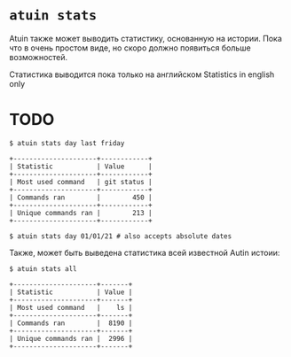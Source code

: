 # `atuin stats`

Atuin также может выводить статистику, основанную на истории. Пока что в очень простом виде,
но скоро должно появиться больше возможностей.

Статистика выводится пока только на английском
Statistics in english only 
# TODO

```
$ atuin stats day last friday

+---------------------+------------+
| Statistic           | Value      |
+---------------------+------------+
| Most used command   | git status |
+---------------------+------------+
| Commands ran        |        450 |
+---------------------+------------+
| Unique commands ran |        213 |
+---------------------+------------+

$ atuin stats day 01/01/21 # also accepts absolute dates
```

Также, может быть выведена статистика всей известной Autin истоии:

```
$ atuin stats all

+---------------------+-------+
| Statistic           | Value |
+---------------------+-------+
| Most used command   |    ls |
+---------------------+-------+
| Commands ran        |  8190 |
+---------------------+-------+
| Unique commands ran |  2996 |
+---------------------+-------+
```
